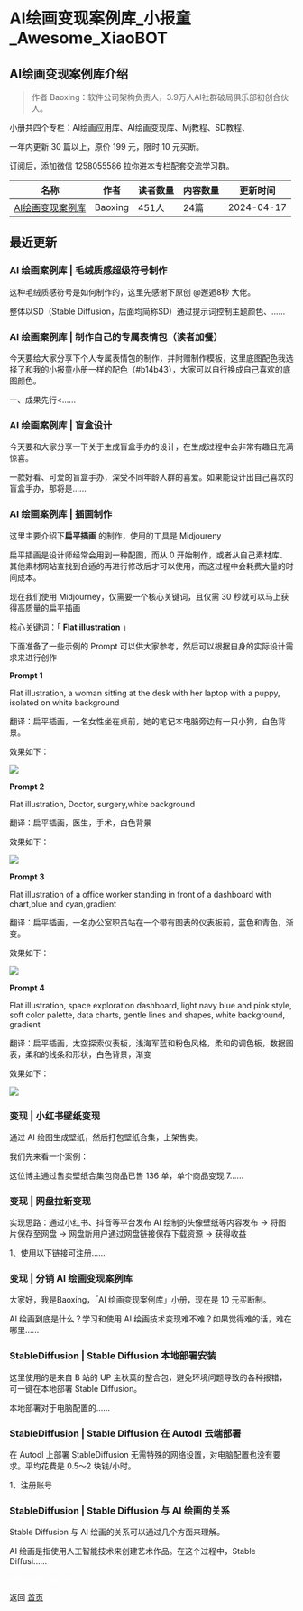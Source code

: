 # AI绘画变现案例库_小报童_Awesome_XiaoBOT

## AI绘画变现案例库介绍
> 作者 Baoxing：软件公司架构负责人，3.9万人AI社群破局俱乐部初创合伙人。    
    
小册共四个专栏：AI绘画应用库、AI绘画变现库、Mj教程、SD教程、    
    
一年内更新 30 篇以上，原价 199 元，限时 10 元买断。    
    
订阅后，添加微信 1258055586 拉你进本专栏配套交流学习群。  
  


|名称|作者|读者数量|内容数量|更新时间|
|---|---|---|---|---|
|[AI绘画变现案例库](https://xiaobot.net/p/a15065411994?refer=0b133df9-27dc-423b-8101-639049001c13)|Baoxing|451人|24篇|2024-04-17|

## 最近更新
### AI 绘画案例库 | 毛绒质感超级符号制作

这种毛绒质感符号是如何制作的，这里先感谢下原创 @邂逅8秒 大佬。

整体以SD（Stable Diffusion，后面均简称SD）通过提示词控制主题颜色、......

### AI 绘画案例库 | 制作自己的专属表情包（读者加餐）

今天要给大家分享下个人专属表情包的制作，并附赠制作模板，这里底图配色我选择了和我的小报童小册一样的配色（#b14b43），大家可以自行换成自己喜欢的底图颜色。

一、成果先行<......

### AI 绘画案例库 | 盲盒设计

今天要和大家分享一下关于生成盲盒手办的设计，在生成过程中会非常有趣且充满惊喜。

一款好看、可爱的盲盒手办，深受不同年龄人群的喜爱。如果能设计出自己喜欢的盲盒手办，那将是......

### AI 绘画案例库 | 插画制作

这里主要介绍下**扁平插画** 的制作，使用的工具是 Midjoureny

扁平插画是设计师经常会用到一种配图，而从 0 开始制作，或者从自己素材库、其他素材网站查找到合适的再进行修改后才可以使用，而这过程中会耗费大量的时间成本。

现在我们使用 Midjourney，仅需要一个核心关键词，且仅需 30 秒就可以马上获得高质量的扁平插画

核心关键词：「 **Flat illustration** 」

下面准备了一些示例的 Prompt 可以供大家参考，然后可以根据自身的实际设计需求来进行创作

**Prompt 1**

Flat illustration, a woman sitting at the desk with her laptop with a puppy,
isolated on white background

翻译：扁平插画，一名女性坐在桌前，她的笔记本电脑旁边有一只小狗，白色背景。

效果如下：

![](https://static.xiaobot.net/file/2023-10-17/131959/32d1df49426583cdb362cdf1935434e8.png)

**Prompt 2**

Flat illustration, Doctor, surgery,white background

翻译：扁平插画，医生，手术，白色背景

效果如下：

![](https://static.xiaobot.net/file/2023-10-17/131959/3c150788dec0d6894a3470ab7c3222e8.png)

**Prompt 3**

Flat illustration of a office worker standing in front of a dashboard with
chart,blue and cyan,gradient

翻译：扁平插画，一名办公室职员站在一个带有图表的仪表板前，蓝色和青色，渐变。

效果如下：

![](https://static.xiaobot.net/file/2023-10-17/131959/c53ea5be77dfcd8060421b2e2e64b987.png)

**Prompt 4**

Flat illustration, space exploration dashboard, light navy blue and pink
style, soft color palette, data charts, gentle lines and shapes, white
background, gradient

翻译：扁平插画，太空探索仪表板，浅海军蓝和粉色风格，柔和的调色板，数据图表，柔和的线条和形状，白色背景，渐变

效果如下：

![](https://static.xiaobot.net/file/2023-10-17/131959/16237011c540775b98060cfa9007f8f5.png)

### 变现 | 小红书壁纸变现

通过 AI 绘图生成壁纸，然后打包壁纸合集，上架售卖。

我们先来看一个案例：

这位博主通过售卖壁纸合集包商品已售 136 单，单个商品变现 7......

### 变现 | 网盘拉新变现

实现思路：通过小红书、抖音等平台发布 AI 绘制的头像壁纸等内容发布 → 将图片保存至网盘 → 网盘新用户通过网盘链接保存下载资源 → 获得收益

1、使用以下链接可注册......

### 变现 | 分销 AI 绘画变现案例库

大家好，我是Baoxing，「AI 绘画变现案例库」小册，现在是 10 元买断制。

AI 绘画到底是什么？学习和使用 AI 绘画技术变现难不难？如果觉得难的话，难在哪里......

### StableDiffusion | Stable Diffusion 本地部署安装

这里使用的是来自 B 站的 UP 主秋葉的整合包，避免环境问题导致的各种报错，可一键在本地部署 Stable Diffusion。

本地部署对于电脑配置的......

### StableDiffusion | Stable Diffusion 在 Autodl 云端部署

在 Autodl 上部署 StableDiffusion 无需特殊的网络设置，对电脑配置也没有要求。平均花费是 0.5～2 块钱/小时。

1、注册账号

### StableDiffusion | Stable Diffusion 与 AI 绘画的关系

Stable Diffusion 与 AI 绘画的关系可以通过几个方面来理解。

AI 绘画是指使用人工智能技术来创建艺术作品。在这个过程中，Stable Diffusi......


<a href="https://github.com/Reno9527/awesome-xiaobot" style="color: white; text-decoration: none;">awesome-xiaobot</a>

返回 [首页](../README.md)
